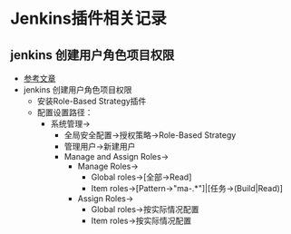 # Jenkins插件相关记录

## jenkins 创建用户角色项目权限

- [参考文章](https://blog.csdn.net/u013066244/article/details/53407985)
- jenkins 创建用户角色项目权限
  - 安装Role-Based Strategy插件
  - 配置设置路径：
    - 系统管理->
      - 全局安全配置->授权策略->Role-Based Strategy
      - 管理用户->新建用户
      - Manage and Assign Roles->
        - Manage Roles->
          - Global roles->[全部->Read]
          - Item roles->[Pattern->"ma-.*"]|[任务->(Build|Read)]
        - Assign Roles->
          - Global roles->按实际情况配置
          - Item roles->按实际情况配置
